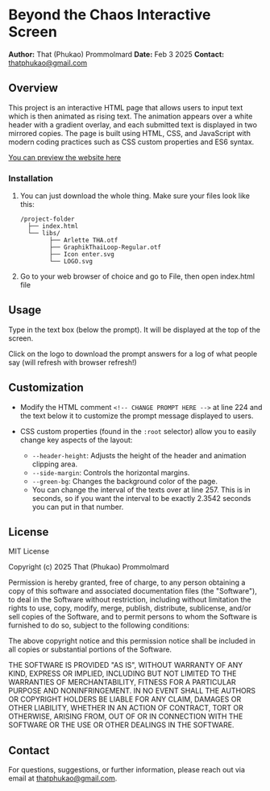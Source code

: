 # Beyond the Chaos Interactive Screen

**Author:** That (Phukao) Prommolmard
**Date:** Feb 3 2025
**Contact:** [thatphukao@gmail.com](mailto:thatphukao@gmail.com)

## Overview

This project is an interactive HTML page that allows users to input text which is then animated as rising text. The animation appears over a white header with a gradient overlay, and each submitted text is displayed in two mirrored copies. The page is built using HTML, CSS, and JavaScript with modern coding practices such as CSS custom properties and ES6 syntax.

[You can preview the website here](http://htmlpreview.github.io/?https://github.com/Thatphukao/bangkok-prompts/blob/main/index.html)

### Installation

1. You can just download the whole thing. Make sure your files look like this:

   ```
   /project-folder
     ├── index.html
     └── libs/
           ├── Arlette THA.otf
           ├── GraphikThaiLoop-Regular.otf
           ├── Icon enter.svg
           └── LOGO.svg
   ```
2. Go to your web browser of choice and go to File, then open index.html file

## Usage

Type in the text box (below the prompt). It will be displayed at the top of the screen.

Click on the logo to download the prompt answers for a log of what people say (will refresh with browser refresh!)

## Customization

- Modify the HTML comment `<!-- CHANGE PROMPT HERE -->` at line 224 and the text below it to customize the prompt message displayed to users.
- CSS custom properties (found in the `:root` selector) allow you to easily change key aspects of the layout:

  - `--header-height`: Adjusts the height of the header and animation clipping area.
  - `--side-margin`: Controls the horizontal margins.
  - `--green-bg`: Changes the background color of the page.
  - You can change the interval of the texts over at line 257. This is in seconds, so if you want the interval to be exactly 2.3542 seconds you can put in that number.

## License

MIT License

Copyright (c) 2025 That (Phukao) Prommolmard

Permission is hereby granted, free of charge, to any person obtaining a copy
of this software and associated documentation files (the "Software"), to deal
in the Software without restriction, including without limitation the rights
to use, copy, modify, merge, publish, distribute, sublicense, and/or sell
copies of the Software, and to permit persons to whom the Software is
furnished to do so, subject to the following conditions:

The above copyright notice and this permission notice shall be included in all
copies or substantial portions of the Software.

THE SOFTWARE IS PROVIDED "AS IS", WITHOUT WARRANTY OF ANY KIND, EXPRESS OR
IMPLIED, INCLUDING BUT NOT LIMITED TO THE WARRANTIES OF MERCHANTABILITY,
FITNESS FOR A PARTICULAR PURPOSE AND NONINFRINGEMENT. IN NO EVENT SHALL THE
AUTHORS OR COPYRIGHT HOLDERS BE LIABLE FOR ANY CLAIM, DAMAGES OR OTHER
LIABILITY, WHETHER IN AN ACTION OF CONTRACT, TORT OR OTHERWISE, ARISING FROM,
OUT OF OR IN CONNECTION WITH THE SOFTWARE OR THE USE OR OTHER DEALINGS IN THE
SOFTWARE.

## Contact

For questions, suggestions, or further information, please reach out via email at [thatphukao@gmail.com](mailto:thatphukao@gmail.com).
